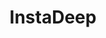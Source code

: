 ---
blog: https://instadeep.com/category/blog
codehost: https://github.com/https://github.com/instadeepai
facebook: https://facebook.com/InstaDeepAI
linkedin: https://linkedin.com/company/instadeep
logohandle: instadeep
sort: instadeep
title: InstaDeep
twitter: https://x.com/instadeepai
website: https://www.instadeep.com/
---